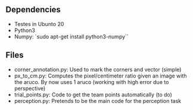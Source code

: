 ## Dependencies

- Testes in Ubunto 20
- Python3
- Numpy: `sudo apt-get install python3-numpy``

## Files

- corner_annotation.py: Used to mark the corners and vector (simple)
- px_to_cm.py: Computes the pixel/centimeter ratio given an image with the aruco. By now uses 1 aruco (working with high error due to perspective)
- trial_points.py: Code to get the team points automatically (to do)
- perception.py: Pretends to be the main code for the perception task
